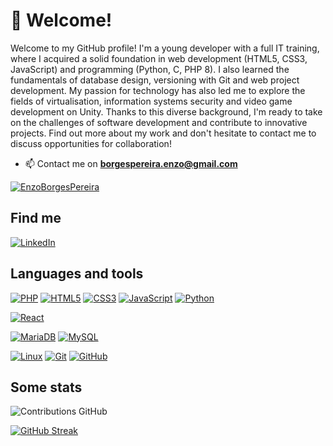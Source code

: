 # 👋 Welcome!

Welcome to my GitHub profile! I'm a young developer with a full IT training, where I acquired a solid foundation in web development (HTML5, CSS3, JavaScript) and programming (Python, C, PHP 8). I also learned the fundamentals of database design, versioning with Git and web project development. My passion for technology has also led me to explore the fields of virtualisation, information systems security and video game development on Unity. Thanks to this diverse background, I'm ready to take on the challenges of software development and contribute to innovative projects. Find out more about my work and don't hesitate to contact me to discuss opportunities for collaboration!

- 📫 Contact me on **borgespereira.enzo@gmail.com**

[![EnzoBorgesPereira](https://github-profile-trophy.vercel.app/?username=EnzoBorgesPereira&theme=onedark&rank=SECRET,SSS,SS,S,AAA,AA,A&no-bg=true&no-frame=true&margin-w=16)](https://github.com/ryo-ma/github-profile-trophy)

## Find me
[![LinkedIn](https://img.shields.io/badge/-LinkedIn-FF91A4?&logo=LinkedIn&logoColor=0A66C2)](https://www.linkedin.com/in/enzo-borges-pereira-647a67212/)

## Languages and tools

[![PHP](https://img.shields.io/badge/-PHP-000?&logo=PHP&logoColor=777BB4)](https://www.php.net)
[![HTML5](https://img.shields.io/badge/-HTML5-000?&logo=HTML5&logoColor=E34F26)](https://www.w3.org/html/)
[![CSS3](https://img.shields.io/badge/-CSS3-000?&logo=CSS3&logoColor=1572B6)](https://developer.mozilla.org/fr/docs/Web/CSS)
[![JavaScript](https://img.shields.io/badge/-JavaScript-000?&logo=JavaScript&logoColor=F7DF1E)](https://developer.mozilla.org/en-US/docs/Web/JavaScript)
[![Python](https://img.shields.io/badge/-Python-000?&logo=Python&logoColor=fff)](https://www.python.org/)

[![React](https://img.shields.io/badge/-React-000?&logo=React&logoColor=fff)](https://reactjs.org/)

[![MariaDB](https://img.shields.io/badge/-MariaDB-000?&logo=MariaDB&logoColor=003545)](https://mariadb.org/)
[![MySQL](https://img.shields.io/badge/-MySQL-000?&logo=MySQL&logoColor=4479A1)](https://www.mysql.com/)

[![Linux](https://img.shields.io/badge/-Linux-000?&logo=Linux&logoColor=FCC624)](https://www.linux.org/)
[![Git](https://img.shields.io/badge/-Git-000?&logo=Git&logoColor=F05032)](https://git-scm.com/)
[![GitHub](https://img.shields.io/badge/-GitHub-000?&logo=GitHub&logoColor=FFF)](https://www.github.com/)

## Some stats

![Contributions GitHub](https://github-readme-stats.vercel.app/api?username=EnzoBorgesPereira&custom_title=Contributions%20GitHub&show_icons=true&locale=en&count_private=true&hide=stars,issues&bg_color=0d1117&hide_border=true&icon_color=52BFEA&text_color=FFF&title_color=52BFEA)

[![GitHub Streak](https://github-readme-streak-stats.herokuapp.com?user=EnzoBorgesPereira&hide_border=true&locale=en&background=0d1117&ring=52BFEA&stroke=52BFEA&fire=52BFEA&sideNums=FFFFFF&currStreakLabel=FFFFFF&sideLabels=FFFFFF&dates=FFFFFF&currStreakNum=FFFFFF)](https://git.io/streak-stats) 
